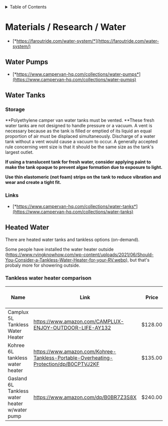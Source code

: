 <!-- START doctoc generated TOC please keep comment here to allow auto update -->
<!-- DON'T EDIT THIS SECTION, INSTEAD RE-RUN doctoc TO UPDATE -->
<details>
<summary>Table of Contents</summary>

- [Materials / Research / Water](#materials--research--water)
  - [Water Pumps](#water-pumps)
  - [Water Tanks](#water-tanks)
    - [Storage](#storage)
    - [Links](#links)
  - [Heated Water](#heated-water)
    - [Tankless water heater comparison](#tankless-water-heater-comparison)

</details>
<!-- END doctoc generated TOC please keep comment here to allow auto update -->

# Materials / Research / Water


-   [*https://faroutride.com/water-system/*](https://faroutride.com/water-system/)

## Water Pumps

-   [*https://www.campervan-hq.com/collections/water-pumps*](https://www.campervan-hq.com/collections/water-pumps)

## Water Tanks

### Storage

**Polyethylene camper van water tanks must be vented. **These fresh
water tanks are not designed to handle pressure or a vacuum. A vent is
necessary because as the tank is filled or emptied of its liquid an
equal proportion of air must be displaced simultaneously. Discharge of a
water tank without a vent would cause a vacuum to occur. A generally
accepted rule concerning vent size is that it should be the same size as
the tank's largest outlet.

**If using a translucent tank for fresh water, consider applying paint
to make the tank opaque to prevent algae formation due to exposure to
light.**

**Use thin elastomeric (not foam) strips on the tank to reduce vibration
and wear and create a tight fit.**

### Links
-   [*https://www.campervan-hq.com/collections/water-tanks*](https://www.campervan-hq.com/collections/water-tanks)

## Heated Water

There are heated water tanks and tankless options (on-demand).

Some people have installed the water heater outside (https://www.rvingknowhow.com/wp-content/uploads/2021/06/Should-You-Consider-a-Tankless-Water-Heater-for-your-RV.webp), but that's probaly more for showering outside.


### Tankless water heater comparison

| Name                                          | Link                                                                                 | Price   | Gallons per minute | Pressure          | Power          | Fuel    | Temperature                                           | Water pump | Winterizing Required | Hose type            |
| --------------------------------------------- | ------------------------------------------------------------------------------------ | ------- | ------------------ | ----------------- | -------------- | ------- | ----------------------------------------------------- | ---------- | -------------------- | -------------------- |
| Camplux 5L Tankless Water Heater              | https://www.amazon.com/CAMPLUX-ENJOY-OUTDOOR-LIFE-AY132                              | $128.00 | 1.32 GPM           |  3.0 PSI          | 2x D-batteries | Propane | Highest temp 114.8F                                   | R          | Y                    |                      |
| Kohree 6L tankless water heater               | https://www.amazon.com/Kohree-Tankless-Portable-Overheating-Protection/dp/B0CPTVJ2KF | $135.00 | 1.58 GPM           |                   | 2x D-batteries | Propane | Highest temp 140F                                     | R          | Y                    |                      |
| Gasland 6L Tankless water heater w/water pump | https://www.amazon.com/dp/B0BR7Z3S8X                                                 | $240.00 | 1.58 GPM           |  65 PSI (4.5 Bar) | 12V DC         |         | Highest temp 109.4F (not correct! Pictures show 144F) | O          | Y                    |  ½" male hose thread |
